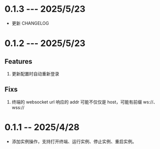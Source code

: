 # 0.1.3 --- 2025/5/23

-   更新 CHANGELOG

# 0.1.2 --- 2025/5/23

## Features

1. 更新配置时自动重新登录

## Fixs

1. 终端的 websocket url 响应的 addr 可能不仅仅是 host，可能有前缀 ws://、wss://

# 0.1.1 -- 2025/4/28

-   添加实例操作，支持打开终端、运行实例、停止实例、重启实例。
